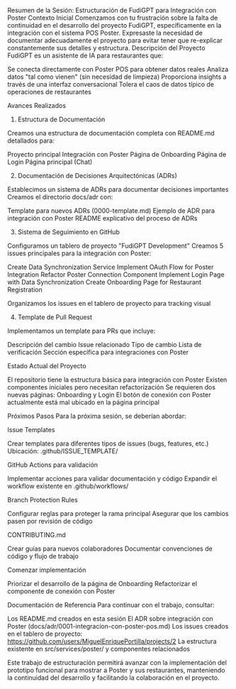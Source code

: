 Resumen de la Sesión: Estructuración de FudiGPT para Integración con Poster
Contexto Inicial
Comenzamos con tu frustración sobre la falta de continuidad en el desarrollo del proyecto FudiGPT, específicamente en la integración con el sistema POS Poster. Expresaste la necesidad de documentar adecuadamente el proyecto para evitar tener que re-explicar constantemente sus detalles y estructura.
Descripción del Proyecto
FudiGPT es un asistente de IA para restaurantes que:

Se conecta directamente con Poster POS para obtener datos reales
Analiza datos "tal como vienen" (sin necesidad de limpieza)
Proporciona insights a través de una interfaz conversacional
Tolera el caos de datos típico de operaciones de restaurantes

Avances Realizados
1. Estructura de Documentación

Creamos una estructura de documentación completa con README.md detallados para:

Proyecto principal
Integración con Poster
Página de Onboarding
Página de Login
Página principal (Chat)



2. Documentación de Decisiones Arquitectónicas (ADRs)

Establecimos un sistema de ADRs para documentar decisiones importantes
Creamos el directorio docs/adr con:

Template para nuevos ADRs (0000-template.md)
Ejemplo de ADR para integración con Poster
README explicativo del proceso de ADRs



3. Sistema de Seguimiento en GitHub

Configuramos un tablero de proyecto "FudiGPT Development"
Creamos 5 issues principales para la integración con Poster:

Create Data Synchronization Service
Implement OAuth Flow for Poster Integration
Refactor Poster Connection Component
Implement Login Page with Data Synchronization
Create Onboarding Page for Restaurant Registration


Organizamos los issues en el tablero de proyecto para tracking visual

4. Template de Pull Request

Implementamos un template para PRs que incluye:

Descripción del cambio
Issue relacionado
Tipo de cambio
Lista de verificación
Sección específica para integraciones con Poster



Estado Actual del Proyecto

El repositorio tiene la estructura básica para integración con Poster
Existen componentes iniciales pero necesitan refactorización
Se requieren dos nuevas páginas: Onboarding y Login
El botón de conexión con Poster actualmente está mal ubicado en la página principal

Próximos Pasos
Para la próxima sesión, se deberían abordar:

Issue Templates

Crear templates para diferentes tipos de issues (bugs, features, etc.)
Ubicación: .github/ISSUE_TEMPLATE/


GitHub Actions para validación

Implementar acciones para validar documentación y código
Expandir el workflow existente en .github/workflows/


Branch Protection Rules

Configurar reglas para proteger la rama principal
Asegurar que los cambios pasen por revisión de código


CONTRIBUTING.md

Crear guías para nuevos colaboradores
Documentar convenciones de código y flujo de trabajo


Comenzar implementación

Priorizar el desarrollo de la página de Onboarding
Refactorizar el componente de conexión con Poster



Documentación de Referencia
Para continuar con el trabajo, consultar:

Los README.md creados en esta sesión
El ADR sobre integración con Poster (docs/adr/0001-integracion-con-poster-pos.md)
Los issues creados en el tablero de proyecto: https://github.com/users/MiguelEnriquePortilla/projects/2
La estructura existente en src/services/poster/ y componentes relacionados

Este trabajo de estructuración permitirá avanzar con la implementación del prototipo funcional para mostrar a Poster y sus restaurantes, manteniendo la continuidad del desarrollo y facilitando la colaboración en el proyecto.
